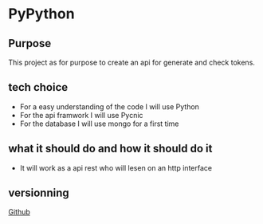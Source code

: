 # PyPython

## Purpose

This project as for purpose to create an api for generate and check tokens.

## tech choice

* For a easy understanding of the code I will use Python
* For the api framwork I will use Pycnic
* For the database I will use mongo for a first time

## what it should do and how it should do it

* It will work as a api rest who will lesen on an http interface

## versionning

[Github](https://github.com/GnomeZworc/pytokens)
